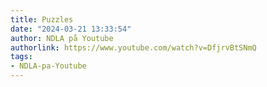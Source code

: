 ```yaml
---
title: Puzzles
date: "2024-03-21 13:33:54"
author: NDLA på Youtube
authorlink: https://www.youtube.com/watch?v=DfjrvBtSNmQ
tags:
- NDLA-pa-Youtube
---
```

